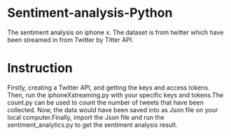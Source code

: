 # Sentiment-analysis-Python
The sentiment analysis on iphone x. The dataset is from twitter which have been streamed in from Twitter by Titter API. 
# Instruction
Firstly, creating a Twitter API, and getting the keys and access tokens. Then, run the iphoneXstreaming.py with your specific keys and tokens.The count.py can be used to count the number of tweets that have been collected. Now, the data would have been saved into as Json file on your local computer.Finally, import the Json file and run the sentiment_analytics.py to get the sentiment analysis result. 
